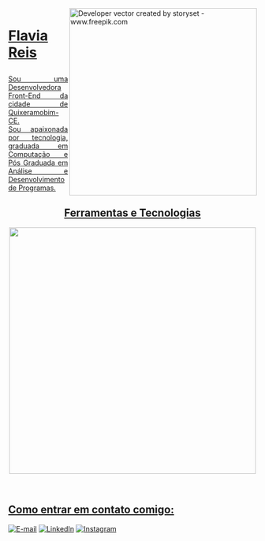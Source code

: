 
<img align="right" alt="Developer vector created by storyset - www.freepik.com" height="380" src="https://user-images.githubusercontent.com/97471199/230774187-e482399b-492c-4c17-a831-0314bf90526e.png">

<h1>
<a href="https://github.com/AnaFlaviaR">

<span>**Flavia Reis**</span>
</h1>

<p align="justify">Sou uma Desenvolvedora Front-End da cidade de Quixeramobim-CE. 
<br>
Sou apaixonada por tecnologia, graduada em Computação e Pós Graduada em Análise e Desenvolvimento de Programas.</p>

<h2 align="center">Ferramentas e Tecnologias</h2> 
<p align="center">
<img width="500px"  src="https://skillicons.dev/icons?i=,html,css,js,bootstrap,ts,nodejs,git,vscode,angular"  />
</p>
<br />
          
          
          
<h2>Como entrar em contato comigo:</h2> 

[![E-mail](https://img.shields.io/badge/-Email-000?style=for-the-badge&logo=microsoft-outlook&logoColor=FF00F6&color:FFF)](mailto:flavinhareis2000@gmail.com)
[![LinkedIn](https://img.shields.io/badge/-LinkedIn-000?style=for-the-badge&logo=linkedin&logoColor=FF00F6&color:FFF)](https://www.linkedin.com/in/ana-flavia-016413233/)
[![Instagram](https://img.shields.io/badge/-Instagram-000?style=for-the-badge&logo=instagram&logoColor=FF00F6&color:FFF)](https://www.instagram.com/aflaviareis/)

